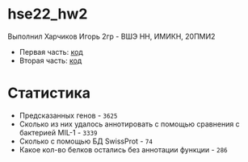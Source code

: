 # hse22_hw2
Выполнил Харчиков Игорь 2гр - ВШЭ НН, ИМИКН, 20ПМИ2
- Первая часть: [код](https://github.com/ZhnecShvec/hse22_hw2/blob/main/part1.ipynb)
- Вторая часть: [код](https://github.com/ZhnecShvec/hse22_hw2/blob/main/part2.ipynb)

# Статистика
- Предсказанных генов - ```3625```
- Сколько из них удалось аннотировать с помощью сравнения с бактерией MIL-1 - ```3339```
- Сколько с помощью БД SwissProt - ```74```
- Какое кол-во белков остались без аннотации функции - ```286```
